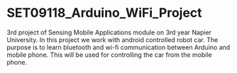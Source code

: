 # SET09118_Arduino_WiFi_Project

3rd project of Sensing Mobile Applications module on 3rd year Napier University.
In this project we work with android controlled robot car. 
The purpose is to learn bluetooth and wi-fi communication between Arduino and mobile phone.
This will be used for controlling the car from the mobile phone.
